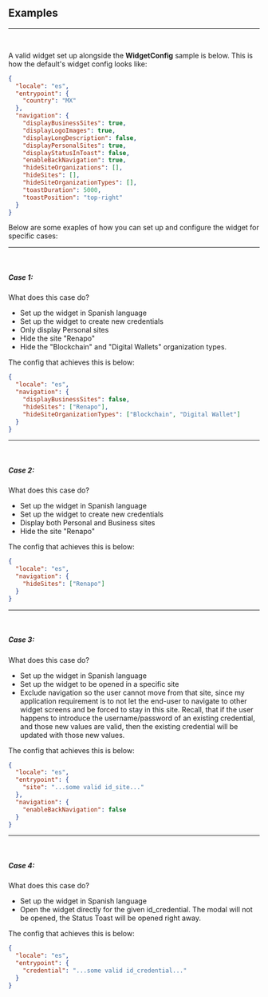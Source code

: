 ## Examples

---

<br />

A valid widget set up alongside the **WidgetConfig** sample is below. This is how the default's widget config looks like:

```json
{
  "locale": "es",
  "entrypoint": {
    "country": "MX"
  },
  "navigation": {
    "displayBusinessSites": true,
    "displayLogoImages": true,
    "displayLongDescription": false,
    "displayPersonalSites": true,
    "displayStatusInToast": false,
    "enableBackNavigation": true,
    "hideSiteOrganizations": [],
    "hideSites": [],
    "hideSiteOrganizationTypes": [],
    "toastDuration": 5000,
    "toastPosition": "top-right"
  }
}
```

Below are some exaples of how you can set up and configure the widget for specific cases:

---

<br />

##### Case 1:

What does this case do?

- Set up the widget in Spanish language
- Set up the widget to create new credentials
- Only display Personal sites
- Hide the site "Renapo"
- Hide the "Blockchain" and "Digital Wallets" organization types.

The config that achieves this is below:

```json
{
  "locale": "es",
  "navigation": {
    "displayBusinessSites": false,
    "hideSites": ["Renapo"],
    "hideSiteOrganizationTypes": ["Blockchain", "Digital Wallet"]
  }
}
```

---

<br />

##### Case 2:

What does this case do?

- Set up the widget in Spanish language
- Set up the widget to create new credentials
- Display both Personal and Business sites
- Hide the site "Renapo"

The config that achieves this is below:

```json
{
  "locale": "es",
  "navigation": {
    "hideSites": ["Renapo"]
  }
}
```

---

<br />

##### Case 3:

What does this case do?

- Set up the widget in Spanish language
- Set up the widget to be opened in a specific site
- Exclude navigation so the user cannot move from that site, since my application requirement is to not let the end-user to navigate to other widget screens and be forced to stay in this site. Recall, that if the user happens to introduce the username/password of an existing credential, and those new values are valid, then the existing credential will be updated with those new values.

The config that achieves this is below:

```json
{
  "locale": "es",
  "entrypoint": {
    "site": "...some valid id_site..."
  },
  "navigation": {
    "enableBackNavigation": false
  }
}
```

---

<br />

##### Case 4:

What does this case do?

- Set up the widget in Spanish language
- Open the widget directly for the given id_credential. The modal will not be opened, the Status Toast will be opened right away.

The config that achieves this is below:

```json
{
  "locale": "es",
  "entrypoint": {
    "credential": "...some valid id_credential..."
  }
}
```
